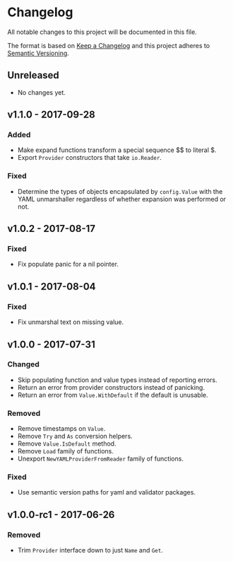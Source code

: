 # Changelog
All notable changes to this project will be documented in this file.

The format is based on [Keep a Changelog](http://keepachangelog.com/en/1.0.0/)
and this project adheres to [Semantic Versioning](http://semver.org/spec/v2.0.0.html).

## Unreleased

- No changes yet.

## v1.1.0 - 2017-09-28
### Added
- Make expand functions transform a special sequence $$ to literal $.
- Export `Provider` constructors that take `io.Reader`.

### Fixed
- Determine the types of objects encapsulated by `config.Value` with the YAML
  unmarshaller regardless of whether expansion was performed or not.

## v1.0.2 - 2017-08-17
### Fixed
- Fix populate panic for a nil pointer.

## v1.0.1 - 2017-08-04
### Fixed
- Fix unmarshal text on missing value.

## v1.0.0 - 2017-07-31
### Changed
- Skip populating function and value types instead of reporting errors.
- Return an error from provider constructors instead of panicking.
- Return an error from `Value.WithDefault` if the default is unusable.

### Removed
- Remove timestamps on `Value`.
- Remove `Try` and `As` conversion helpers.
- Remove `Value.IsDefault` method.
- Remove `Load` family of functions.
- Unexport `NewYAMLProviderFromReader` family of functions.

### Fixed
- Use semantic version paths for yaml and validator packages.

## v1.0.0-rc1 - 2017-06-26
### Removed
- Trim `Provider` interface down to just `Name` and `Get`.
